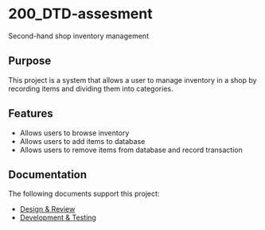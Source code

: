# 200_DTD-assesment

Second-hand shop inventory management

## Purpose

This project is a system that allows a user to manage inventory in a shop by recording items and dividing them into categories.

## Features

- Allows users to browse inventory
- Allows users to add items to database
- Allows users to remove items from database and record transaction
 
## Documentation

The following documents support this project:

- [Design & Review](Design.md)
- [Development & Testing](Development.md)

